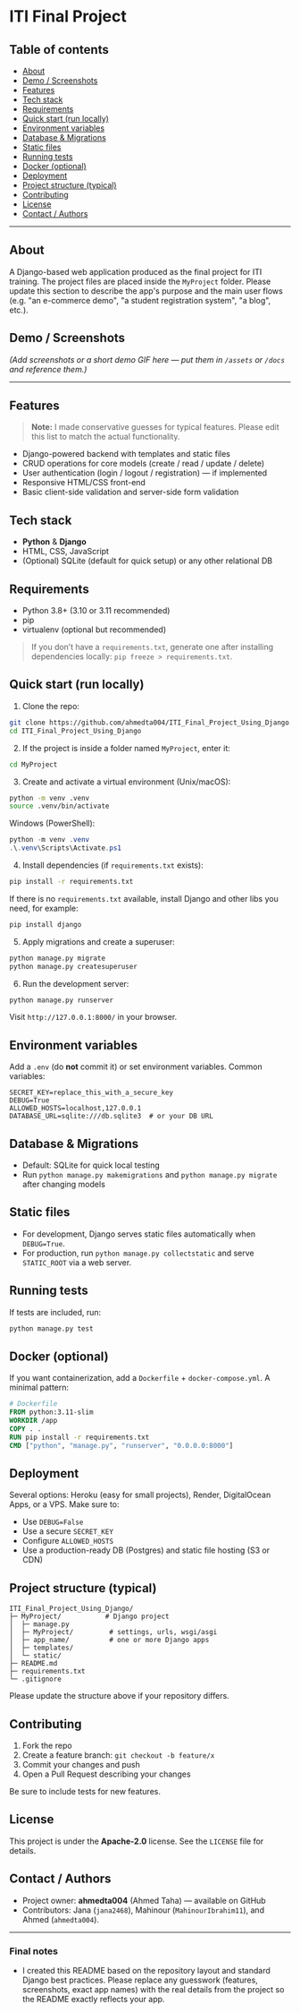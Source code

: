 # ITI Final Project 

## Table of contents

* [About](#about)
* [Demo / Screenshots](#demo--screenshots)
* [Features](#features)
* [Tech stack](#tech-stack)
* [Requirements](#requirements)
* [Quick start (run locally)](#quick-start-run-locally)
* [Environment variables](#environment-variables)
* [Database & Migrations](#database--migrations)
* [Static files](#static-files)
* [Running tests](#running-tests)
* [Docker (optional)](#docker-optional)
* [Deployment](#deployment)
* [Project structure (typical)](#project-structure-typical)
* [Contributing](#contributing)
* [License](#license)
* [Contact / Authors](#contact--authors)

---

## About

A Django-based web application produced as the final project for ITI training. The project files are placed inside the `MyProject` folder. Please update this section to describe the app's purpose and the main user flows (e.g. "an e-commerce demo", "a student registration system", "a blog", etc.).

## Demo / Screenshots

*(Add screenshots or a short demo GIF here — put them in `/assets` or `/docs` and reference them.)*

---

## Features

> **Note:** I made conservative guesses for typical features. Please edit this list to match the actual functionality.

* Django-powered backend with templates and static files
* CRUD operations for core models (create / read / update / delete)
* User authentication (login / logout / registration) — if implemented
* Responsive HTML/CSS front-end
* Basic client-side validation and server-side form validation

## Tech stack

* **Python** & **Django**
* HTML, CSS, JavaScript
* (Optional) SQLite (default for quick setup) or any other relational DB

## Requirements

* Python 3.8+ (3.10 or 3.11 recommended)
* pip
* virtualenv (optional but recommended)

> If you don’t have a `requirements.txt`, generate one after installing dependencies locally: `pip freeze > requirements.txt`.

## Quick start (run locally)

1. Clone the repo:

```bash
git clone https://github.com/ahmedta004/ITI_Final_Project_Using_Django.git
cd ITI_Final_Project_Using_Django
```

2. If the project is inside a folder named `MyProject`, enter it:

```bash
cd MyProject
```

3. Create and activate a virtual environment (Unix/macOS):

```bash
python -m venv .venv
source .venv/bin/activate
```

Windows (PowerShell):

```powershell
python -m venv .venv
.\.venv\Scripts\Activate.ps1
```

4. Install dependencies (if `requirements.txt` exists):

```bash
pip install -r requirements.txt
```

If there is no `requirements.txt` available, install Django and other libs you need, for example:

```bash
pip install django
```

5. Apply migrations and create a superuser:

```bash
python manage.py migrate
python manage.py createsuperuser
```

6. Run the development server:

```bash
python manage.py runserver
```

Visit `http://127.0.0.1:8000/` in your browser.

## Environment variables

Add a `.env` (do **not** commit it) or set environment variables. Common variables:

```
SECRET_KEY=replace_this_with_a_secure_key
DEBUG=True
ALLOWED_HOSTS=localhost,127.0.0.1
DATABASE_URL=sqlite:///db.sqlite3  # or your DB URL
```

## Database & Migrations

* Default: SQLite for quick local testing
* Run `python manage.py makemigrations` and `python manage.py migrate` after changing models

## Static files

* For development, Django serves static files automatically when `DEBUG=True`.
* For production, run `python manage.py collectstatic` and serve `STATIC_ROOT` via a web server.

## Running tests

If tests are included, run:

```bash
python manage.py test
```

## Docker (optional)

If you want containerization, add a `Dockerfile` + `docker-compose.yml`. A minimal pattern:

```dockerfile
# Dockerfile
FROM python:3.11-slim
WORKDIR /app
COPY . .
RUN pip install -r requirements.txt
CMD ["python", "manage.py", "runserver", "0.0.0.0:8000"]
```

## Deployment

Several options: Heroku (easy for small projects), Render, DigitalOcean Apps, or a VPS. Make sure to:

* Use `DEBUG=False`
* Use a secure `SECRET_KEY`
* Configure `ALLOWED_HOSTS`
* Use a production-ready DB (Postgres) and static file hosting (S3 or CDN)

## Project structure (typical)

```
ITI_Final_Project_Using_Django/
├─ MyProject/           # Django project
│  ├─ manage.py
│  ├─ MyProject/         # settings, urls, wsgi/asgi
│  ├─ app_name/          # one or more Django apps
│  ├─ templates/
│  └─ static/
├─ README.md
├─ requirements.txt
└─ .gitignore
```

Please update the structure above if your repository differs.

## Contributing

1. Fork the repo
2. Create a feature branch: `git checkout -b feature/x`
3. Commit your changes and push
4. Open a Pull Request describing your changes

Be sure to include tests for new features.

## License

This project is under the **Apache-2.0** license. See the `LICENSE` file for details.

## Contact / Authors

* Project owner: **ahmedta004** (Ahmed Taha) — available on GitHub
* Contributors: Jana (`jana2468`), Mahinour (`MahinourIbrahim11`), and Ahmed (`ahmedta004`).

---

### Final notes

* I created this README based on the repository layout and standard Django best practices. Please replace any guesswork (features, screenshots, exact app names) with the real details from the project so the README exactly reflects your app.
